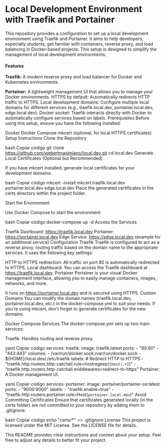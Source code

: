 <h1>Local Development Environment with Traefik and Portainer</h1>

This repository provides a configuration to set up a local development environment using Traefik and Portainer. It aims to help developers, especially students, get familiar with containers, reverse proxy, and load balancing in Docker-based projects. This setup is designed to simplify the management of local development environments.

<h4>Features</h4>

<strong>Traefik:</strong> A modern reverse proxy and load balancer for Docker and Kubernetes environments.

<strong>Portainer:</strong> A lightweight management UI that allows you to manage your Docker environments.
HTTPS by default: Automatically redirects HTTP traffic to HTTPS.
Local development domains: Configure multiple local domains for different services (e.g., traefik.local.dev, portainer.local.dev, edge.local.dev).
Docker socket: Traefik interacts directly with Docker to automatically configure services based on labels.
Prerequisites
Before using this setup, ensure you have the following installed:

Docker
Docker Compose
mkcert (optional, for local HTTPS certificates)
Setup Instructions
Clone the Repository

bash
Copiar código
git clone https://github.com/webertmaximiano/local.dev.git
cd local.dev
Generate Local Certificates (Optional but Recommended)

If you have mkcert installed, generate local certificates for your development domains:

bash
Copiar código
mkcert -install
mkcert traefik.local.dev portainer.local.dev edge.local.dev
Place the generated certificates in the certs directory within the project folder.

Start the Environment

Use Docker Compose to start the environment:

bash
Copiar código
docker-compose up -d
Access the Services

Traefik Dashboard: https://traefik.local.dev
Portainer: https://portainer.local.dev
Edge Service: https://edge.local.dev (example for an additional service)
Configuration
Traefik
Traefik is configured to act as a reverse proxy, routing traffic based on the domain name to the appropriate services. It uses the following key settings:

HTTP to HTTPS redirection: All traffic on port 80 is automatically redirected to HTTPS.
Local dashboard: You can access the Traefik dashboard at https://traefik.local.dev.
Portainer
Portainer is your visual Docker management interface, allowing you to easily manage containers, images, networks, and more.

It runs on https://portainer.local.dev and is secured using HTTPS.
Custom Domains
You can modify the domain names (traefik.local.dev, portainer.local.dev, etc.) in the docker-compose.yml to suit your needs. If you're using mkcert, don't forget to generate certificates for the new domains.

Docker Compose Services
The docker-compose.yml sets up two main services:

Traefik: Handles routing and reverse proxy.

yaml
Copiar código
services:
  traefik:
    image: traefik:latest
    ports:
      - "80:80"
      - "443:443"
    volumes:
      - /var/run/docker.sock:/var/run/docker.sock
      - ${HOME}/local.dev/:/etc/traefik
    labels:
      # Redirect HTTP to HTTPS
      - "traefik.http.routers.http-catchall.rule=hostregexp(`{host:.+}`)"
      - "traefik.http.routers.http-catchall.middlewares=redirect-to-https"
Portainer: A Docker management UI.

yaml
Copiar código
services:
  portainer:
    image: portainer/portainer-ce:latest
    ports:
      - "9000:9000"
    labels:
      - "traefik.enable=true"
      - "traefik.http.routers.portainer.rule=Host(`portainer.local.dev`)"
Avoid Committing Certificates
Ensure that certificates generated locally (in the certs folder) are not committed to your repository by adding them to .gitignore:

bash
Copiar código
echo "certs/*" >> .gitignore
License
This project is licensed under the MIT License. See the LICENSE file for details.

This README provides clear instructions and context about your setup. Feel free to adjust any details to better fit your project.





